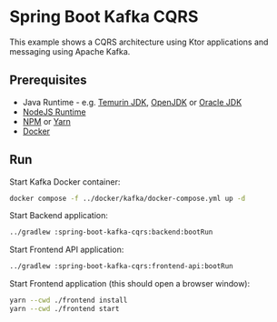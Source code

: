 # Spring Boot Kafka CQRS

This example shows a CQRS architecture using Ktor applications and messaging using Apache Kafka.

## Prerequisites

* Java Runtime - e.g. [Temurin JDK](https://adoptium.net), [OpenJDK](https://openjdk.org) or [Oracle JDK](https://www.oracle.com/java)
* [NodeJS Runtime](https://nodejs.org)
* [NPM](https://www.npmjs.com) or [Yarn](https://yarnpkg.com)
* [Docker](https://www.docker.com)

## Run

Start Kafka Docker container:
```bash
docker compose -f ../docker/kafka/docker-compose.yml up -d
```

Start Backend application:
```bash
../gradlew :spring-boot-kafka-cqrs:backend:bootRun
```

Start Frontend API application:

```bash
../gradlew :spring-boot-kafka-cqrs:frontend-api:bootRun
```

Start Frontend application (this should open a browser window):
```bash
yarn --cwd ./frontend install
yarn --cwd ./frontend start
```

